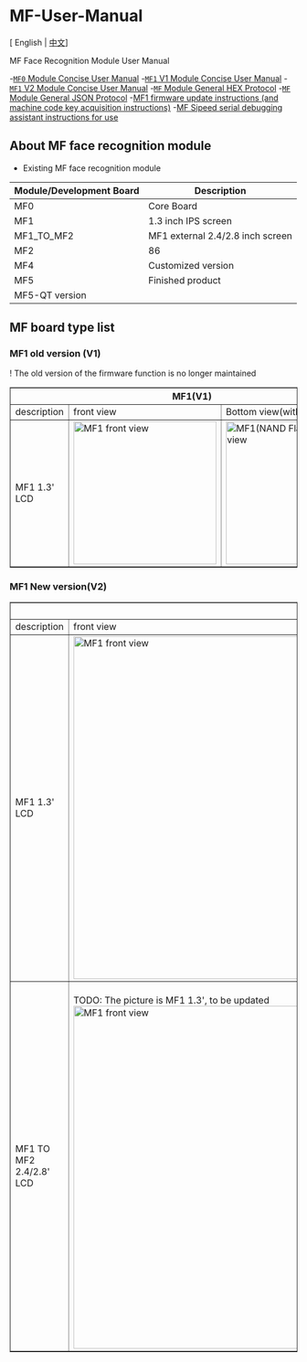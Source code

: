 # MF-User-Manual

[ English | [中文](./README_ZH.md)]

MF Face Recognition Module User Manual


-[`MF0` Module Concise User Manual](./en_US/mf0_get_started_en_US.md)
-[`MF1` V1 Module Concise User Manual](./en_US/m01_mf1_v1_get_started.md)
-[`MF1` V2 Module Concise User Manual](./en_US/m02_mf1_v2_get_started.md)
-[`MF` Module General HEX Protocol](./en_US/p02_mf_protocol_manual_v2_hex_en_US.md)
-[`MF` Module General JSON Protocol](./en_US/p03_mf_protocol_manual_v2_json_en_US.md)
-[MF1 firmware update instructions (and machine code key acquisition instructions)](./en_US/k01_update_firmware_and_get_key.md)
-[MF Sipeed serial debugging assistant instructions for use](./en_US/t01_mf_sipeed_serail_port_tools.md)


## About MF face recognition module

- Existing MF face recognition module

| Module/Development Board | Description |
| --- | --- |
| MF0 | Core Board |
| MF1 | 1.3 inch IPS screen |
| MF1_TO_MF2 | MF1 external 2.4/2.8 inch screen |
| MF2 | 86 |
| MF4 | Customized version |
| MF5 | Finished product |
| MF5-QT version | |

## MF board type list

### MF1 old version (V1)

! The old version of the firmware function is no longer maintained

<table border="1">
    <tr>
        <th colspan=3>MF1(V1) </th>
    </tr>
    <tr>
        <td widtd="100">description</td>
        <td >front view</td>
        <td>Bottom view(with NAND) </td>
    </tr>
    <tr>
        <td width="100">MF1 1.3' LCD</td>
        <td>
            <img src="./assets/mf_module/mf1_front_v1.png" height="250" alt="MF1 front view">
        </td>
        <td>
            <img src="./assets/mf_module/mf1_bottom_v1(nand).png" height="250" alt="MF1(NAND Flash) Bottom view">
        </td>
    </tr>
</table>


### MF1 New version(V2)

<table border="1">
    <tr>
        <th colspan=4>MF1(V2)</th>
    </tr>
    <tr>
        <td  width="100">description</td>
        <td>front view </td>
        <td>Bottom view(without NAND) </td>
        <td>Bottom view(with NAND) </td>
    </tr>
    <tr>
        <td width="100">MF1 1.3' LCD</td>
        <td>
            <img src="./assets/mf_module/mf1_front_v2.png" width="600" alt="MF1 front view">
        </td>
        <td>
            <img src="./assets/mf_module/mf1_bottom_v2.png" width="600" alt="MF1 Bottom view">
        </td>
        <td>
            <img src="./assets/mf_module/mf1_bottom_v2(nand).png" width="600" alt="MF1(NAND Flash) Bottom view">
        </td>
    </tr>
    <tr>
        <td>MF1 TO MF2 2.4/2.8' LCD</td>
        <td>
            <br> TODO: The picture is MF1 1.3', to be updated</br>
            <img src="./assets/mf_module/mf1_front_v2.png" width="600" alt="MF1 front view">
        </td>
        <td>
            <br> TODO: The picture is MF1 1.3', to be updated</br>
            <img src="./assets/mf_module/mf1_bottom_v2.png" width="600" alt="MF1 Bottom view">
        </td>
        <td>
            <br> TODO: The picture is MF1 1.3', to be updated</br>
            <img src="./assets/mf_module/mf1_bottom_v2(nand).png" width="600" alt="MF1(NAND Flash) Bottom view">
        </td>
    </tr>
</table>
